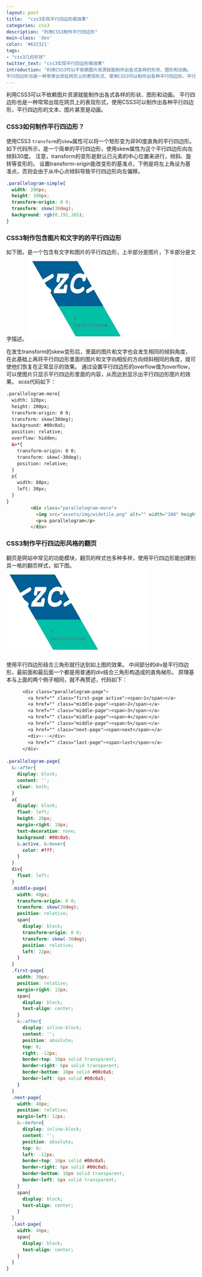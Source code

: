 ```yaml
---
layout: post
title:  "css3实现平行四边形框效果"
categories: css3
description: "利用CSS3制作平行四边形"
main-class: 'dev'
color: '#632321'
tags:
- "css3几何形状"
twitter_text: "css3实现平行四边形框效果"
introduction: "利用CSS3可以不依赖图片资源就能制作出各式各样的形状、图形和动画。
平行四边形也是一种常常出现在网页上的表现形式，使用CSS3可以制作出各种平行四边形，平行四边形的文本、图片甚至是动画。"
---
```


利用CSS3可以不依赖图片资源就能制作出各式各样的形状、图形和动画。
平行四边形也是一种常常出现在网页上的表现形式，使用CSS3可以制作出各种平行四边形，平行四边形的文本、图片甚至是动画。

### CSS3如何制作平行四边形？
使用CSS3 `transform`的`skew`属性可以将一个矩形变为非90度直角的平行四边形。
如下代码所示，是一个简单的平行四边形，使用skew属性为这个平行四边形向左倾斜30度。
注意，transform的变形是默认已元素的中心位置来进行，倾斜、旋转等变形的。
设置transform-origin能改变形的基准点，下例是将左上角设为基准点，否则会由于从中心点倾斜导致平行四边形向左偏移。

```css
.parallelogram-simple{
  width: 200px;
  height: 100px;
  transform-origin: 0 0;
  transform: skew(30deg);
  background: rgb(0,192,165);
}
```
### CSS3制作包含图片和文字的的平行四边形
如下图，是一个包含有文字和图片的平行四边形，上半部分是图片，下半部分是文字描述。
![包含有文字和图片的平行四边形](../assets/img/2016-9-22-1.jpg)

在发生transform的skew变形后，里面的图片和文字也会发生相同的倾斜角度，
在此基础上再将平行四边形里面的图片和文字向相反的方向倾斜相同的角度，就可使他们恢复在正常显示的效果。
通过设置平行四边形的overflow值为overflow，可以使图片只显示平行四边形里面的内容，从而达到显示出平行四边形图片的效果。
scss代码如下：

```html
.parallelogram-more{ 
  width: 120px;
  height: 200px;
  transform-origin: 0 0;
  transform: skew(30deg);
  background: #00c0a5;
  position: relative;
  overflow: hidden;
  &>*{
    transform-origin: 0 0;
    transform: skew(-30deg);
    position: relative;
  }
  p{
    width: 80px;
    left: 30px;
  }
}
         <div class="parallelogram-more">
           <img src="assets/img/widetile.png" alt="" width="200" height="120">
           <p>a parallelogram</p>
         </div>
```

### CSS3制作平行四边形风格的翻页
翻页是网站中常见的功能模块，翻页的样式也多种多样，使用平行四边形能创建别具一格的翻页样式，如下图。
![平行四边形风格的翻页](../assets/img/2016-9-22-1.jpg)

使用平行四边形结合三角形就行达到如上图的效果。
中间部分的div是平行四边形，最前面和最后面一个都是用普通的div结合三角形构造成的直角梯形。
原理基本与上面的两个例子相同，就不再赘述，代码如下：

```css
      <div class="parallelogram-page">
        <a href="" class="first-page active"><span>1</span></a>
        <a href="" class="middle-page"><span>2</span></a>
        <a href="" class="middle-page"><span>3</span></a>
        <a href="" class="middle-page"><span>4</span></a>
        <a href="" class="middle-page"><span>5</span></a>
        <a href="" class="next-page"><span>next</span></a>
        <div>···</div>
        <a href="" class="last-page"><span>last</span></a>
      </div>

.parallelogram-page{
  &::after{
    display: block;
    content: '';
    clear: both;
  }
  a{
    display: block;
    float: left;
    height: 20px;
    margin-right: 10px;
    text-decoration: none;
    background: #00c0a5;
    &.active, &:hover{
      color: #fff;
    }
  }
  div{
    float: left;
  }
  .middle-page{
    width: 40px;
    transform-origin: 0 0;
    transform: skew(30deg);
    position: relative;
    span{
      display: block;
      transform-origin: 0 0;
      transform: skew(-30deg);
      position: relative;
      left: 22px;
    }
  }
  .first-page{
    width: 30px;
    position: relative;
    margin-right: 12px;
    span{
      display: block;
      text-align: center;
    }
    &::after{
      display: inline-block;
      content: '';
      position: absolute;
      top: 0;
      right: -12px;
      border-top: 10px solid transparent;
      border-right: 6px solid transparent;
      border-bottom: 10px solid #00c0a5;
      border-left: 6px solid #00c0a5;
    }
  }
  .next-page{
    width: 40px;
    position: relative;
    margin-left: 12px;
    &::before{
      display: inline-block;
      content: '';
      position: absolute;
      top: 0;
      left: -12px;
      border-top: 10px solid #00c0a5;
      border-right: 6px solid #00c0a5;
      border-bottom: 10px solid transparent;
      border-left: 6px solid transparent;
    }
    span{
      display: block;
      text-align: center;
    }
  }
  .last-page{
    width: 40px;
    span{
      display: block;
      text-align: center;
    }
  }
}

